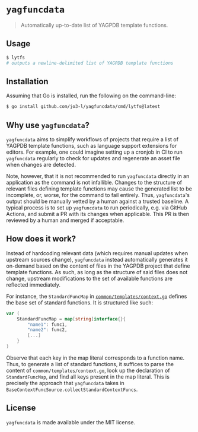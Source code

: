 # `yagfuncdata`

> Automatically up-to-date list of YAGPDB template functions.

## Usage

```bash
$ lytfs
# outputs a newline-delimited list of YAGPDB template functions
```

## Installation

Assuming that Go is installed, run the following on the command-line:

```bash
$ go install github.com/jo3-l/yagfuncdata/cmd/lytfs@latest
```

## Why use `yagfuncdata`?

`yagfuncdata` aims to simplify workflows of projects that require a list of YAGPDB template functions, such as language support extensions for editors. For example, one could imagine setting up a cronjob in CI to run `yagfuncdata` regularly to check for updates and regenerate an asset file when changes are detected.

Note, however, that it is not recommended to run `yagfuncdata` directly in an application as the command is not infallible. Changes to the structure of relevant files defining template functions may cause the generated list to be incomplete, or, worse, for the command to fail entirely. Thus, `yagfuncdata`'s output should be manually vetted by a human against a trusted baseline. A typical process is to set up `yagfuncdata` to run periodically, e.g. via GitHub Actions, and submit a PR with its changes when applicable. This PR is then reviewed by a human and merged if acceptable.

## How does it work?

Instead of hardcoding relevant data (which requires manual updates when upstream sources change), `yagfuncdata` instead automatically generates it on-demand based on the content of files in the YAGPDB project that define template functions. As such, as long as the structure of said files does not change, upstream modifications to the set of available functions are reflected immediately.

For instance, the `StandardFuncMap` in [`common/templates/context.go`](https://github.com/botlabs-gg/yagpdb/blob/master/common/templates/context.go) defines the base set of standard functions. It is structured like such:

```go
var (
	StandardFuncMap = map[string]interface{}{
		"name1": func1,
		"name2": func2,
		[...]
	}
)
```

Observe that each key in the map literal corresponds to a function name. Thus, to generate a list of standard functions, it suffices to parse the content of `common/templates/context.go`, look up the declaration of `StandardFuncMap`, and find all keys present in the map literal. This is precisely the approach that `yagfuncdata` takes in `BaseContextFuncSource.collectStandardContextFuncs`.

## License

`yagfuncdata` is made available under the MIT license.
